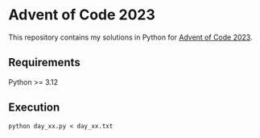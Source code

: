 # Advent of Code 2023
This repository contains my solutions in Python for [Advent of Code 2023](https://adventofcode.com/2023).
## Requirements
Python >= 3.12
## Execution
```
python day_xx.py < day_xx.txt
```
